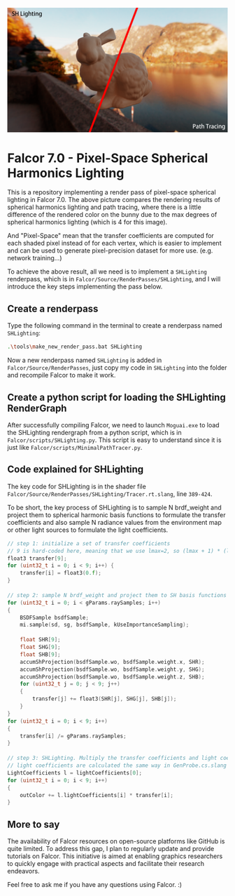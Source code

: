 ![](docs/images/compare.png)

# Falcor 7.0 - Pixel-Space Spherical Harmonics Lighting

This is a repository implementing a render pass of pixel-space spherical lighting in Falcor 7.0. The above picture compares the rendering results of spherical harmonics lighting and path tracing, where there is a little difference of the rendered color on the bunny due to the max degrees of spherical harmonics lighting (which is 4 for this image). 

And "Pixel-Space" mean that the transfer coefficients are computed for each shaded pixel instead of for each vertex, which is easier to implement and can be used to generate pixel-precision dataset for more use. (e.g. network training...)

To achieve the above result, all we need is to implement a `SHLighting` renderpass, which is in `Falcor/Source/RenderPasses/SHLighting`, and I will introduce the key steps implementing the pass below.



## Create a renderpass

Type the following command in the terminal to create a renderpass named `SHLighting`:

```bash
.\tools\make_new_render_pass.bat SHLighting
```

Now a new renderpass named `SHLighting` is added in `Falcor/Source/RenderPasses`, just copy my code in `SHLighting` into the folder and recompile Falcor to make it work.



## Create a python script for loading the SHLighting RenderGraph

After successfully compiling Falcor, we need to launch `Moguai.exe` to load the SHLighting rendergraph from a python script, which is in `Falcor/scripts/SHLighting.py`. This script is easy to understand since it is just like `Falcor/scripts/MinimalPathTracer.py`.



## Code explained for SHLighting

The key code for SHLighting is in the shader file `Falcor/Source/RenderPasses/SHLighting/Tracer.rt.slang`, line `389-424`.

To be short, the key process of SHLighting is to sample N brdf_weight and project them to spherical harmonic basis functions to formulate the transfer coefficients and also sample N radiance values from the environment map or other light sources to formulate the light coefficients.

```c++
// step 1: initialize a set of transfer coefficients
// 9 is hard-coded here, meaning that we use lmax=2, so (lmax + 1) * (lmax + 1) = 9
float3 transfer[9];
for (uint32_t i = 0; i < 9; i++) {
    transfer[i] = float3(0.f);
}

// step 2: sample N brdf_weight and project them to SH basis functions to get transfer coefficients
for (uint32_t i = 0; i < gParams.raySamples; i++)
{
    BSDFSample bsdfSample;
    mi.sample(sd, sg, bsdfSample, kUseImportanceSampling);
    
    float SHR[9];
    float SHG[9];
    float SHB[9];
    accumShProjection(bsdfSample.wo, bsdfSample.weight.x, SHR);
    accumShProjection(bsdfSample.wo, bsdfSample.weight.y, SHG);
    accumShProjection(bsdfSample.wo, bsdfSample.weight.z, SHB);
    for (uint32_t j = 0; j < 9; j++)
    {
        transfer[j] += float3(SHR[j], SHG[j], SHB[j]);
    }
}
for (uint32_t i = 0; i < 9; i++)
{
    transfer[i] /= gParams.raySamples;
}

// step 3: SHLighting. Multiply the transfer coefficients and light coefficients
// light coefficients are calculated the same way in GenProbe.cs.slang
LightCoefficients l = lightCoefficients[0];
for (uint32_t i = 0; i < 9; i++)
{
    outColor += l.lightCoefficients[i] * transfer[i];
}
```



## More to say

The availability of Falcor resources on open-source platforms like GitHub is quite limited. To address this gap, I plan to regularly update and provide tutorials on Falcor. This initiative is aimed at enabling graphics researchers to quickly engage with practical aspects and facilitate their research endeavors.

Feel free to ask me if you have any questions using Falcor. :)
